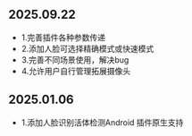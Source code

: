 ## 2025.09.22
 - 1.完善插件各种参数传递
 - 2.添加人脸可选择精确模式或快速模式
 - 3.完善不同场景使用，解决bug
 - 4.允许用户自行管理拓展摄像头

## 2025.01.06
 - 1.添加人脸识别活体检测Android 插件原生支持
 